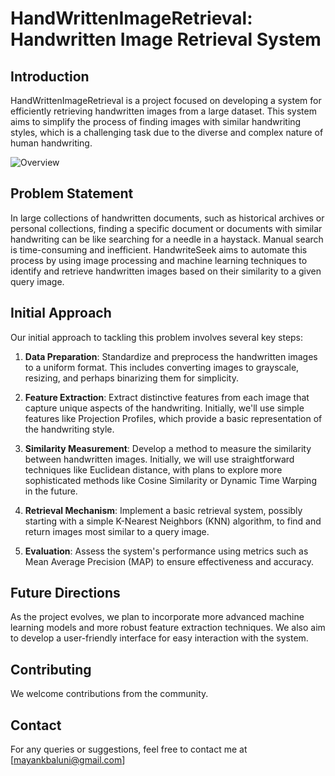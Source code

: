 # HandWrittenImageRetrieval: Handwritten Image Retrieval System

## Introduction
HandWrittenImageRetrieval is a project focused on developing a system for efficiently retrieving handwritten images from a large dataset. This system aims to simplify the process of finding images with similar handwriting styles, which is a challenging task due to the diverse and complex nature of human handwriting.

![Overview](https://github.com/mayankbaluni/HandWrittenImageRetrieval/blob/main/bann.png)


## Problem Statement
In large collections of handwritten documents, such as historical archives or personal collections, finding a specific document or documents with similar handwriting can be like searching for a needle in a haystack. Manual search is time-consuming and inefficient. HandwriteSeek aims to automate this process by using image processing and machine learning techniques to identify and retrieve handwritten images based on their similarity to a given query image.

## Initial Approach
Our initial approach to tackling this problem involves several key steps:

1. **Data Preparation**: Standardize and preprocess the handwritten images to a uniform format. This includes converting images to grayscale, resizing, and perhaps binarizing them for simplicity.

2. **Feature Extraction**: Extract distinctive features from each image that capture unique aspects of the handwriting. Initially, we'll use simple features like Projection Profiles, which provide a basic representation of the handwriting style.

3. **Similarity Measurement**: Develop a method to measure the similarity between handwritten images. Initially, we will use straightforward techniques like Euclidean distance, with plans to explore more sophisticated methods like Cosine Similarity or Dynamic Time Warping in the future.

4. **Retrieval Mechanism**: Implement a basic retrieval system, possibly starting with a simple K-Nearest Neighbors (KNN) algorithm, to find and return images most similar to a query image.

5. **Evaluation**: Assess the system's performance using metrics such as Mean Average Precision (MAP) to ensure effectiveness and accuracy.

## Future Directions
As the project evolves, we plan to incorporate more advanced machine learning models and more robust feature extraction techniques. We also aim to develop a user-friendly interface for easy interaction with the system.

## Contributing
We welcome contributions from the community.


## Contact
For any queries or suggestions, feel free to contact me at [mayankbaluni@gmail.com]


